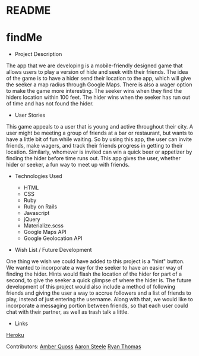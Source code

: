 # README

# findMe

* Project Description

The app that we are developing is a mobile-friendly designed game that allows
users to play a version of hide and seek with their friends.  The idea of the
game is to have a hider send their location to the app, which will give the seeker
a map radius through Google Maps. There is also a wager option to make the game more interesting.
The seeker wins when they find the hiders location within 100 feet. The hider wins when the
seeker has run out of time and has not found the hider.

* User Stories

This game appeals to a user that is young and active throughout their city. A user
might be meeting a group of friends at a bar or restaurant, but wants to have a little
bit of fun while waiting. So by using this app, the user can invite friends, make wagers,
and track their friends progress in getting to their location.  Similarly, whomever is
invited can win a quick beer or appetizer by finding the hider before time runs out. This
app gives the user, whether hider or seeker, a fun way to meet up with friends.

* Technologies Used
  - HTML
  - CSS
  - Ruby
  - Ruby on Rails
  - Javascript
  - jQuery
  - Materialize.scss
  - Google Maps API
  - Google Geolocation API

* Wish List / Future Development

One thing we wish we could have added to this project is a "hint" button. We
wanted to incorporate a way for the seeker to have an easier way of finding the
hider. Hints would flash the location of the hider for part of a second, to give
the seeker a quick glimpse of where the hider is.
The future development of this project would also include a method of following
friends and giving the user a way to accrue followers and a list of friends to
play, instead of just entering the username. Along with that, we would like to
incorporate a messaging portion between friends, so that each user could chat with
their partner, as well as trash talk a little.

* Links

[Heroku](https://findme-game.herokuapp.com/)

Contributors:
  [Amber Quoss](https://github.com/aquoss)
  [Aaron Steele](https://github.com/nzoLogic)
  [Ryan Thomas](https://github.com/ryanthomas92)
